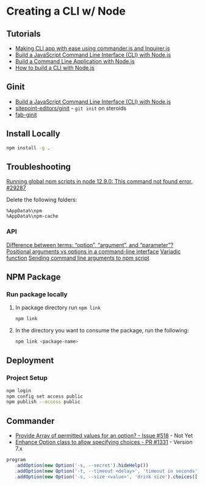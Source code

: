 # Creating a CLI w/ Node


## Tutorials

* [Making CLI app with ease using commander.js and Inquirer.js](https://medium.com/jspoint/making-cli-app-with-ease-using-commander-js-and-inquirer-js-f3bbd52977ac)
* [Build a JavaScript Command Line Interface (CLI) with Node.js](https://www.sitepoint.com/javascript-command-line-interface-cli-node-js/)
* [Build a Command Line Application with Node.js](https://developer.okta.com/blog/2019/06/18/command-line-app-with-nodejs)
* [How to build a CLI with Node.js](https://www.twilio.com/blog/how-to-build-a-cli-with-node-js)

## Ginit

* [Build a JavaScript Command Line Interface (CLI) with Node.js](https://www.sitepoint.com/javascript-command-line-interface-cli-node-js/)
* [sitepoint-editors/ginit](https://github.com/sitepoint-editors/ginit) - `git init` on steroids
* [fab-ginit](https://www.npmjs.com/package/fab-ginit)

## Install Locally

```bash
npm install -g .
```

## Troubleshooting

[Running global npm scripts in node 12.9.0: This command not found error. #29287](https://github.com/nodejs/node/issues/29287#issuecomment-524859390)

Delete the following folders:

```none
%AppData%\npm
%AppData%\npm-cache
```

### API

[Difference between terms: “option”, “argument”, and “parameter”?](https://stackoverflow.com/q/36495669/1366033)
[Positional arguments vs options in a command-line interface](https://softwareengineering.stackexchange.com/q/366218/87466)
[Variadic function](https://en.wikipedia.org/wiki/Variadic_function)
[Sending command line arguments to npm script](https://stackoverflow.com/a/26545792/1366033)


## NPM Package

### Run package locally

1. In package directory run `npm link`

   ```bash
   npm link
   ```

2. In the directory you want to consume the package, run the following:

   ```bash
   npm link <package-name>
   ```

## Deployment

### Project Setup

```bash
npm login
npm config set access public
npm publish --access public
```


## Commander

* [Provide Array of permitted values for an option? - Issue #518](https://github.com/tj/commander.js/issues/518) - Not Yet
* [Enhance Option class to allow specifying choices - PR #1331](https://github.com/tj/commander.js/pull/1331) - Version 7.x

```js
program
   .addOption(new Option('-s, --secret').hideHelp())
   .addOption(new Option('-t, --timeout <delay>', 'timeout in seconds').default(60, 'one minute'))
   .addOption(new Option('-s, --size <value>', 'drink size').choices(['big', 'little']));
```
